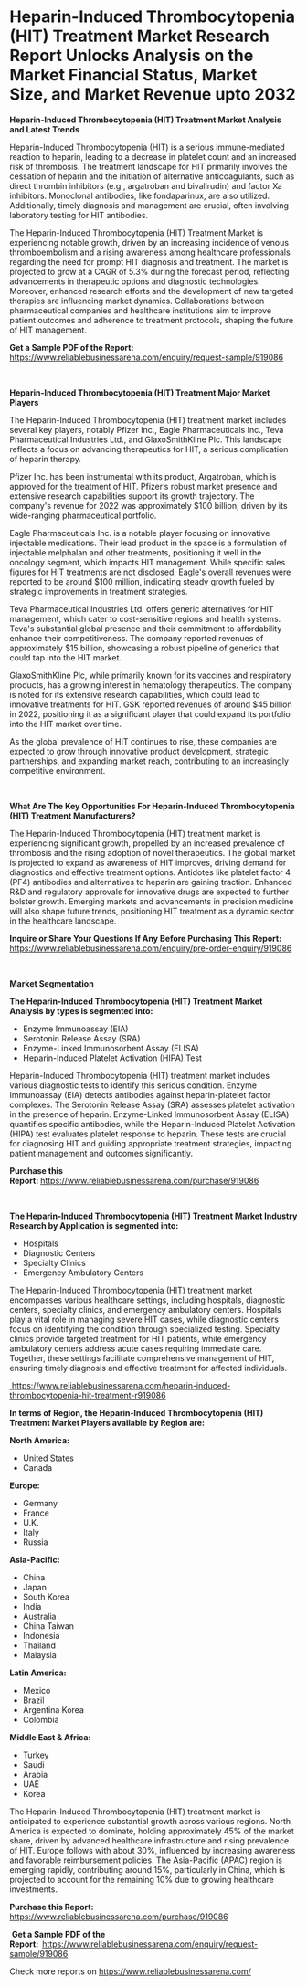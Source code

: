 <p><h1>Heparin-Induced Thrombocytopenia (HIT) Treatment Market Research Report Unlocks Analysis on the Market Financial Status, Market Size, and Market Revenue upto 2032</h1></p><p><strong>Heparin-Induced Thrombocytopenia (HIT) Treatment Market Analysis and Latest Trends</strong></p>
<p><p>Heparin-Induced Thrombocytopenia (HIT) is a serious immune-mediated reaction to heparin, leading to a decrease in platelet count and an increased risk of thrombosis. The treatment landscape for HIT primarily involves the cessation of heparin and the initiation of alternative anticoagulants, such as direct thrombin inhibitors (e.g., argatroban and bivalirudin) and factor Xa inhibitors. Monoclonal antibodies, like fondaparinux, are also utilized. Additionally, timely diagnosis and management are crucial, often involving laboratory testing for HIT antibodies.</p><p>The Heparin-Induced Thrombocytopenia (HIT) Treatment Market is experiencing notable growth, driven by an increasing incidence of venous thromboembolism and a rising awareness among healthcare professionals regarding the need for prompt HIT diagnosis and treatment. The market is projected to grow at a CAGR of 5.3% during the forecast period, reflecting advancements in therapeutic options and diagnostic technologies. Moreover, enhanced research efforts and the development of new targeted therapies are influencing market dynamics. Collaborations between pharmaceutical companies and healthcare institutions aim to improve patient outcomes and adherence to treatment protocols, shaping the future of HIT management.</p></p>
<p><strong>Get a Sample PDF of the Report:&nbsp;</strong> <a href="https://www.reliablebusinessarena.com/enquiry/request-sample/919086?utm_campaign=2485&utm_medium=2&utm_source=Github&utm_content=ia&utm_term=03032025&utm_id=heparin-induced-thrombocytopenia-hit-treatment">https://www.reliablebusinessarena.com/enquiry/request-sample/919086</a></p>
<p>&nbsp;</p>
<p><strong>Heparin-Induced Thrombocytopenia (HIT) Treatment Major Market Players</strong></p>
<p><p>The Heparin-Induced Thrombocytopenia (HIT) treatment market includes several key players, notably Pfizer Inc., Eagle Pharmaceuticals Inc., Teva Pharmaceutical Industries Ltd., and GlaxoSmithKline Plc. This landscape reflects a focus on advancing therapeutics for HIT, a serious complication of heparin therapy.</p><p>Pfizer Inc. has been instrumental with its product, Argatroban, which is approved for the treatment of HIT. Pfizer’s robust market presence and extensive research capabilities support its growth trajectory. The company's revenue for 2022 was approximately $100 billion, driven by its wide-ranging pharmaceutical portfolio.</p><p>Eagle Pharmaceuticals Inc. is a notable player focusing on innovative injectable medications. Their lead product in the space is a formulation of injectable melphalan and other treatments, positioning it well in the oncology segment, which impacts HIT management. While specific sales figures for HIT treatments are not disclosed, Eagle's overall revenues were reported to be around $100 million, indicating steady growth fueled by strategic improvements in treatment strategies.</p><p>Teva Pharmaceutical Industries Ltd. offers generic alternatives for HIT management, which cater to cost-sensitive regions and health systems. Teva's substantial global presence and their commitment to affordability enhance their competitiveness. The company reported revenues of approximately $15 billion, showcasing a robust pipeline of generics that could tap into the HIT market.</p><p>GlaxoSmithKline Plc, while primarily known for its vaccines and respiratory products, has a growing interest in hematology therapeutics. The company is noted for its extensive research capabilities, which could lead to innovative treatments for HIT. GSK reported revenues of around $45 billion in 2022, positioning it as a significant player that could expand its portfolio into the HIT market over time.</p><p>As the global prevalence of HIT continues to rise, these companies are expected to grow through innovative product development, strategic partnerships, and expanding market reach, contributing to an increasingly competitive environment.</p></p>
<p>&nbsp;</p>
<p><strong>What Are The Key Opportunities For Heparin-Induced Thrombocytopenia (HIT) Treatment Manufacturers?</strong></p>
<p><p>The Heparin-Induced Thrombocytopenia (HIT) treatment market is experiencing significant growth, propelled by an increased prevalence of thrombosis and the rising adoption of novel therapeutics. The global market is projected to expand as awareness of HIT improves, driving demand for diagnostics and effective treatment options. Antidotes like platelet factor 4 (PF4) antibodies and alternatives to heparin are gaining traction. Enhanced R&D and regulatory approvals for innovative drugs are expected to further bolster growth. Emerging markets and advancements in precision medicine will also shape future trends, positioning HIT treatment as a dynamic sector in the healthcare landscape.</p></p>
<p><strong>Inquire or Share Your Questions If Any Before Purchasing This Report:</strong> <a href="https://www.reliablebusinessarena.com/enquiry/pre-order-enquiry/919086?utm_campaign=2485&utm_medium=2&utm_source=Github&utm_content=ia&utm_term=03032025&utm_id=heparin-induced-thrombocytopenia-hit-treatment">https://www.reliablebusinessarena.com/enquiry/pre-order-enquiry/919086</a></p>
<p>&nbsp;</p>
<p><strong>Market Segmentation</strong></p>
<p><strong>The Heparin-Induced Thrombocytopenia (HIT) Treatment Market Analysis by types is segmented into:</strong></p>
<p><ul><li>Enzyme Immunoassay (EIA)</li><li>Serotonin Release Assay (SRA)</li><li>Enzyme-Linked Immunosorbent Assay (ELISA)</li><li>Heparin-Induced Platelet Activation (HIPA) Test</li></ul></p>
<p><p>Heparin-Induced Thrombocytopenia (HIT) treatment market includes various diagnostic tests to identify this serious condition. Enzyme Immunoassay (EIA) detects antibodies against heparin-platelet factor complexes. The Serotonin Release Assay (SRA) assesses platelet activation in the presence of heparin. Enzyme-Linked Immunosorbent Assay (ELISA) quantifies specific antibodies, while the Heparin-Induced Platelet Activation (HIPA) test evaluates platelet response to heparin. These tests are crucial for diagnosing HIT and guiding appropriate treatment strategies, impacting patient management and outcomes significantly.</p></p>
<p><strong>Purchase this Report:&nbsp;</strong><a href="https://www.reliablebusinessarena.com/purchase/919086?utm_campaign=2485&utm_medium=2&utm_source=Github&utm_content=ia&utm_term=03032025&utm_id=heparin-induced-thrombocytopenia-hit-treatment">https://www.reliablebusinessarena.com/purchase/919086</a></p>
<p>&nbsp;</p>
<p><strong>The Heparin-Induced Thrombocytopenia (HIT) Treatment Market Industry Research by Application is segmented into:</strong></p>
<p><ul><li>Hospitals</li><li>Diagnostic Centers</li><li>Specialty Clinics</li><li>Emergency Ambulatory Centers</li></ul></p>
<p><p>The Heparin-Induced Thrombocytopenia (HIT) treatment market encompasses various healthcare settings, including hospitals, diagnostic centers, specialty clinics, and emergency ambulatory centers. Hospitals play a vital role in managing severe HIT cases, while diagnostic centers focus on identifying the condition through specialized testing. Specialty clinics provide targeted treatment for HIT patients, while emergency ambulatory centers address acute cases requiring immediate care. Together, these settings facilitate comprehensive management of HIT, ensuring timely diagnosis and effective treatment for affected individuals.</p></p>
<p><a href="https://www.reliablebusinessarena.com/heparin-induced-thrombocytopenia-hit-treatment-r919086?utm_campaign=2485&utm_medium=2&utm_source=Github&utm_content=ia&utm_term=03032025&utm_id=heparin-induced-thrombocytopenia-hit-treatment">&nbsp;https://www.reliablebusinessarena.com/heparin-induced-thrombocytopenia-hit-treatment-r919086</a></p>
<p><strong>In terms of Region, the Heparin-Induced Thrombocytopenia (HIT) Treatment Market Players available by Region are:</strong></p>
<p>
    <p> <strong> North America: </strong>
        <ul>
            <li>United States</li>
            <li>Canada</li>
        </ul>
        </p> 
    <p> <strong> Europe: </strong>
        <ul>
            <li>Germany</li>
            <li>France</li>
            <li>U.K.</li>
            <li>Italy</li>
            <li>Russia</li>
        </ul>
        </p> 
    <p> <strong> Asia-Pacific: </strong>
        <ul>
            <li>China</li>
            <li>Japan</li>
            <li>South Korea</li>
            <li>India</li>
            <li>Australia</li>
            <li>China Taiwan</li>
            <li>Indonesia</li>
            <li>Thailand</li>
            <li>Malaysia</li>
        </ul>
        </p> 
    <p> <strong> Latin America: </strong>
        <ul>
            <li>Mexico</li>
            <li>Brazil</li>
            <li>Argentina Korea</li>
            <li>Colombia</li>
        </ul>
        </p> 
    <p> <strong> Middle East & Africa: </strong>
        <ul>
            <li>Turkey</li>
            <li>Saudi</li>
            <li>Arabia</li>
            <li>UAE</li>
            <li>Korea</li>
        </ul>
    </p>
    </p>
<p><p>The Heparin-Induced Thrombocytopenia (HIT) treatment market is anticipated to experience substantial growth across various regions. North America is expected to dominate, holding approximately 45% of the market share, driven by advanced healthcare infrastructure and rising prevalence of HIT. Europe follows with about 30%, influenced by increasing awareness and favorable reimbursement policies. The Asia-Pacific (APAC) region is emerging rapidly, contributing around 15%, particularly in China, which is projected to account for the remaining 10% due to growing healthcare investments.</p></p>
<p><strong>Purchase this Report: </strong><a href="https://www.reliablebusinessarena.com/purchase/919086?utm_campaign=2485&utm_medium=2&utm_source=Github&utm_content=ia&utm_term=03032025&utm_id=heparin-induced-thrombocytopenia-hit-treatment">https://www.reliablebusinessarena.com/purchase/919086</a></p>
<p>&nbsp;<strong>Get a Sample PDF of the Report:&nbsp;&nbsp;</strong><a href="https://www.reliablebusinessarena.com/enquiry/request-sample/919086?utm_campaign=2485&utm_medium=2&utm_source=Github&utm_content=ia&utm_term=03032025&utm_id=heparin-induced-thrombocytopenia-hit-treatment">https://www.reliablebusinessarena.com/enquiry/request-sample/919086</a></p>
<p><strong></strong></p>
<p>Check more reports on <a href="https://www.reliablebusinessarena.com/?utm_campaign=2485&utm_medium=2&utm_source=Github&utm_content=ia&utm_term=03032025&utm_id=heparin-induced-thrombocytopenia-hit-treatment">https://www.reliablebusinessarena.com/</a></p>